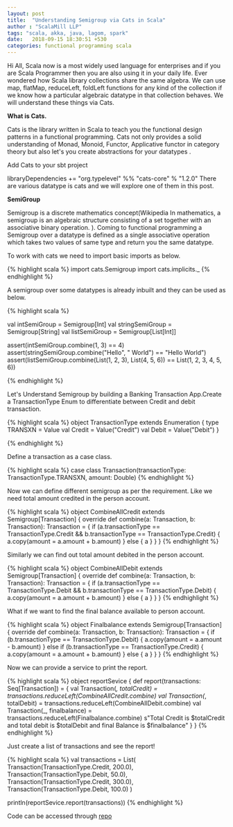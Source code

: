 ```yaml
---
layout: post
title:  "Understanding Semigroup via Cats in Scala"
author : "ScalaMill LLP"
tags: "scala, akka, java, lagom, spark"
date:   2018-09-15 18:30:51 +530
categories: functional programming scala
---
```



Hi All, Scala now is a most widely used language for enterprises and if you are Scala Programmer then you are also using it in your daily life. Ever wondered how Scala library collections share the same algebra. We can use map, flatMap, reduceLeft, foldLeft functions for any kind of the collection if we know how a particular algebraic datatype in that collection behaves. We will understand these things via Cats.

**What is Cats.**

Cats is the library written in Scala to teach you the functional design patterns in a functional programming. Cats not only provides a solid understanding of Monad, Monoid, Functor, Applicative functor in category theory but also let's you create abstractions for your datatypes .

Add Cats to your sbt project

libraryDependencies += "org.typelevel" %% "cats-core" % "1.2.0"
There are various datatype is cats and we will explore one of them in this post.

**SemiGroup**

Semigroup is a discrete mathematics concept(Wikipedia In mathematics, a semigroup is an algebraic structure consisting of a set together with an associative binary operation. ). Coming to functional programming a Semigroup over a datatype is defined as a single associative operation which takes two values of same type and return you the same datatype.

To work with cats we need to import basic imports as below.

{% highlight scala %}
import cats.Semigroup
import cats.implicits._
{% endhighlight %}

A semigroup over some datatypes is already inbuilt and they can be used as below.

{% highlight scala %}

val intSemiGroup = Semigroup[Int]
val stringSemiGroup = Semigroup[String]
val listSemiGroup = Semigroup[List[Int]]

assert(intSemiGroup.combine(1, 3) == 4)
assert(stringSemiGroup.combine("Hello", " World") == "Hello World")
assert(listSemiGroup.combine(List(1, 2, 3), List(4, 5, 6)) == List(1, 2, 3, 4, 5, 6))

{% endhighlight %}


Let's Understand Semigroup by building a Banking Transaction App.Create a TransactionType Enum to differentiate between Credit and debit transaction.

{% highlight scala %}
 object TransactionType extends Enumeration {
    type TRANSXN = Value
    val Credit = Value("Credit")
    val Debit = Value("Debit")
  }

{% endhighlight %}

Define a transaction as a case class.

{% highlight scala %}
case class Transaction(transactionType: TransactionType.TRANSXN, amount: Double)
{% endhighlight %}

Now we can define different semigroup as per the requirement. Like we need total amount credited in the person account.

{% highlight scala %}
object CombineAllCredit extends Semigroup[Transaction] {
  override def combine(a: Transaction, b: Transaction): Transaction = {
    if (a.transactionType == TransactionType.Credit && b.transactionType == TransactionType.Credit) {
      a.copy(amount = a.amount + b.amount)
    } else {
      a
    }
  }
}
{% endhighlight %}

Similarly we can find out total amount debited in the person account.

{% highlight scala %}
object CombineAllDebit extends Semigroup[Transaction] {
  override def combine(a: Transaction, b: Transaction): Transaction = {
    if (a.transactionType == TransactionType.Debit && b.transactionType == TransactionType.Debit) {
      a.copy(amount = a.amount + b.amount)
    } else {
      a
    }
  }
}
{% endhighlight %}

What if we want to find the final balance available to person account.

{% highlight scala %}
object Finalbalance extends Semigroup[Transaction] {
  override def combine(a: Transaction, b: Transaction): Transaction = {
    if (b.transactionType == TransactionType.Debit) {
      a.copy(amount = a.amount - b.amount)
    }
    else if (b.transactionType == TransactionType.Credit) {
      a.copy(amount = a.amount + b.amount)
    } else {
      a
    }
  }
}
{% endhighlight %}

Now we can provide a service to print the report.

{% highlight scala %}
object reportSevice {
  def report(transactions: Seq[Transaction]) = {
    val Transaction(_, totalCredit) = transactions.reduceLeft(CombineAllCredit.combine)
    val Transaction(_, totalDebit) = transactions.reduceLeft(CombineAllDebit.combine)
    val Transaction(_, finalbalance) = transactions.reduceLeft(Finalbalance.combine)
    s"Total Credit is $totalCredit and total debit is $totalDebit and final Balance is $finalbalance"
  }
}
{% endhighlight %}

Just create a list of transactions and see the report!

{% highlight scala %}
val transactions = List(
    Transaction(TransactionType.Credit, 200.0),
    Transaction(TransactionType.Debit, 50.0),
    Transaction(TransactionType.Credit, 300.0),
    Transaction(TransactionType.Debit, 100.0)
  )

  println(reportSevice.report(transactions))
{% endhighlight %}


Code can be accessed through [repo](https://github.com/scalamill/cats-in-practice/blob/master/src/main/scala/com/scalamill/meow/SemiGroup.scala)
